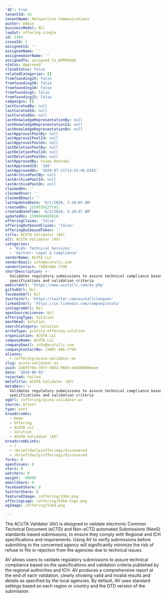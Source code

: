 ```yaml
---
'42': true
tenantId: 42
tenantName: Netspective Communications
author: Admin
businessModel: Nil
layOut: offering-single
id: 5364
issueId: 2
assigneeId: ''
assigneeName: ''
assigneeUserName: ''
assignedTo: assigned_to_APPROVED
status: Approved
claimStatus: false
relatedCategories: []
fromfounding25: false
fromfounding50: false
fromfounding10: false
fromfounding5: false
fromfounding15: false
campaigns: []
lastCuratedBy: null
lastCuratedId: null
lastCuratedOn: null
lastKnowledgeRepresentationBy: null
lastKnowledgeRepresentationId: null
lastKnowledgeRepresentationOn: null
lastApprovalPoolBy: null
lastApprovalPoolId: null
lastApprovalPoolOn: null
lastDeletionPoolBy: null
lastDeletionPoolId: null
lastDeletionPoolOn: null
lastApprovedBy: Saima Andrabi
lastApprovedId: '168'
lastApprovedOn: '2020-07-21T14:15:46.634Z'
lastArchivePoolBy: null
lastArchivePoolId: null
lastArchivePoolOn: null
claimedOn: ''
claimedUser: ''
claimedEmail: ''
lastUpdatedDate: '9/1/2020, 7:18:05 AM'
createdOn: 1559539127141
createdDateTime: '6/3/2019, 5:18:47 AM'
updatedOn: 1598944685818
offeringClaims: 'false'
offeringOutboundClaims: 'false'
offeringOutboundToken: ''
title: ACUTA Validator (AV)
alt: ACUTA Validator (AV)
categories:
  - 'KLAS: Technical Services'
  - 'Gartner: Legal & Compliance'
vendorName: ACUTA LLC
vendorEmail: info@acutallc.com
vendorContact: (508)466-7799
shortDescription: >-
  Validates regulatory submissions to assure technical compliance based on the
  specifications and validation criteria
websiteUrl: 'https://www.acutallc.com/av.php'
githubUrl: Nil
facebookUrl: Nil
twitterUrl: 'https://twitter.com/acutallclang=en'
linkedInUrl: 'https://in.linkedin.com/company/acuta'
instagramUrl: Nil
openSourceLicense: Nil
offeringType: Solution
mastHead: Solution
searchCategory: Solution
archeType: profile-offering-solution
organization: ACUTA LLC
companyName: ACUTA LLC
companyEmail: info@acutallc.com
companyContactNo: (508) 466-7799
aliases:
  - /offering/acuta-validator-av
slug: acuta-validator-av
uuid: 2a69f79a-70ff-58d2-98dd-ed1bb880eeae
date: '2019-06-03'
rejected: Failed
metaTitle: ACUTA Validator (AV)
metaDesc: >-
  Validates regulatory submissions to assure technical compliance based on the
  specifications and validation criteria
ogUrl: /offering/acuta-validator-av
source: Attest
type: post
breadcrumbs:
  - Home
  - Offering
  - ACUTA LLC
  - Solution
  - ACUTA Validator (AV)
breadcrumbLinks:
  - /
  - /brief/daily/offerings/discovered
  - /brief/daily/offerings/discovered
forks: 0
openIssues: 0
stars: 0
watchers: 0
weight: -99999
emailShare: 0
facebookShare: 0
twitterShare: 0
featuredImage: /offering/5364.png
offeringLogo: /offering/5364-logo.png
ogImage: /offering/5364.png

---
```

The ACUTA Validator (AV) is designed to validate electronic Common Technical Document (eCTD) and Non-eCTD automated Submissions (NeeS) standards-based submissions, to ensure they comply with Regional and ICH specifications and requirements. Using AV to verify submissions before submitting to the concerned agency will significantly minimize the risk of refuse to file or rejection from the agencies due to technical issues.

AV allows users to validate regulatory submissions to assure technical compliance based on the specifications and validation criteria published by the regional authorities and ICH. AV produces a comprehensive report at the end of each validation, clearly showing valid and invalid results and details as specified by the local agencies. By default, AV uses standard settings based on each region or country and the DTD version of the submission.
